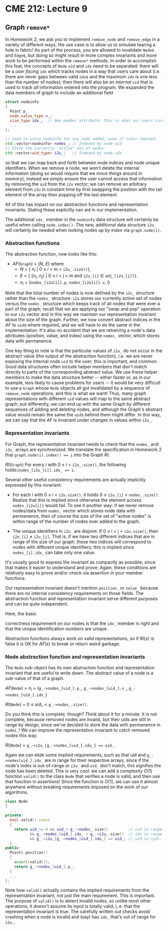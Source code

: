 # CME 212: Lecture 9

## Graph `remove*`

In Homework 2, we ask you to implement `remove_node` and `remove_edge` in a variety of different ways; the use case is to allow us to 
simulate tearing a hole in fabric! As part of the process, 
you are allowed to invalidate `Node`s and `Edge`s, 
but doing so might result in more complex invariants and 
more work to be performed within the `remove*` methods. 
In order to accomplish this feat, 
the concepts of `Node` `uid` and `idx` need to be separated:
there will be a _user facing_ `idx` which tracks nodes in a way that users 
care about (i.e. there are never gaps between valid `idx`s and the maximum 
`idx` is one less than the number of nodes); then there will also be an
_internal_ `uid` that is used to track _all_ information entered into the
program.
We expanded the data members of graph to include an additional field
```c++
struct nodeinfo
{
  Point p_
  node_value_type v_;
  size_type idx_;  // New member attribute! This is what our users care about.
  ...
};

// Used to store nodeinfo for any node added, even if later removed.
std::vector<nodeinfo> nodes_; // Indexed by node uid
// Store the currently "active" set of nodes.
std::vector<uid_type> i2u_;   // Indexed by node idx
```
so that we can map back and forth between node indices and node unique identifiers. 
When we remove a node, we won't delete the internal information
(doing so would require that we move things around in memory), instead we simply
ensure
the user cannot access that information by removing the `uid` from the `i2u`
vector; we can remove an arbitrary element from `i2u` in constant time by first
swapping the position with the tail element of the array then popping off the
last element.

All of this has impact on our abstraction functions and representation invariants. Stating these explicitly
can aid in our implementation.

The additional `idx_` member in the `nodeinfo` data structure will 
certainly be useful when calling `node.index()`. The new, additional data structure `i2u_` will certainly be needed when looking nodes up by _index_ via `graph.node(i)`.


### Abstraction functions ###

The abstraction function, now looks like this:

- _AF_(`Graph`) = (_N_, _E_) where
    - _N_ = { _n<sub>i</sub>_ | 0 &le; _i_ < _m_ = `i2u_.size()`},
    - _E_ = { {_n<sub>i</sub>_, _n<sub>j</sub>_} | 0 &le; i < j < _m_ and `i2u_[i]` &isin; `adj_[i2u_[j]]`}.
    - _n<sub>i</sub>_ = (`nodes_[i2u[i]].p`, `nodes_[i2u[i]].v`, _i_)

Note that the total number of nodes is now defined by the `i2u_` structure rather than the `nodes_` structure: `i2u` stores our currently active set of nodes versus the `nodes_` structure which keeps track of all nodes that were ever a part of the graph; recall that we are applying our "swap and pop" operation to our `i2u` vector and in this way we maintain our representation invariant about the size of the graph. 
Further, we now convert abstract indices in 
the _AF_ to `uid`s where required, and we will
have to do the same in the implementation. It's also no accident that we are retreiving a node's data attributes (position, value, and index) using the
`nodes_` vector, which stores data with permanence.

One key thing to note is that the particular values of `i2u_` do not occur in the abstract value
(the output of the abstraction function), i.e. we are never exposing the internal node `uid` to the user; this is important, and common. Good data
structures often include helper members that don't match directly to parts of the corresponding abstract value. We use these helper members to make the 
data structure better -- either faster or,
as in our example, less likely to cause problems for users -- 
it would be very difficult to use a `Graph`
whose `Node` objects all got invalidated by a sequence of `remove_node` operations, and this is what we want! 
Thus, many graph representations with different `uid` values will map to the same abstract graph; put differently, we can end up with the same Graph by different sequences of adding and deleting nodes, and although the Graph's abstract value would remain the same the `uid`s behind them might differ.
In this way, we can say that the _AF_ is invariant 
under changes in values within `i2u_`.


### Representation invariants ###

For Graph, the representation invariant needs to check that
the `nodes_` and `i2u_` arrays are _synchronized_. We translate the specification in Homework 2 that
`graph.node(i).index() == i` into the Graph _RI_:

_RI_(`Graph`) For every _i_ with 0 &le; i < `i2u_.size()`, the following holds:`nodes_[i2u_[i]].idx_ == i`.

Several other useful consistency requirements are actually implicitly expressed by this invariant:

- For each _i_ with 0 &le; _i_ < `i2u.size()`, it holds 0 &le; `i2u_[i]` < `nodes_.size()`.
Realize that this is implied since otherwise the element access `nodes_[i2u[i]]` would fail. To see it another way: if we never remove nodes/data from `nodes_` vector which stores node data with permanence, then of course the size of the set of "active nodes" is within range of the number of nodes ever added to the graph.

- The unique identifiers in `i2u_` are disjoint: If 0 &le; i < j < `i2u.size()`, then `i2u_[i]` &ne; `i2u_[j]`. That is, if we have two different indices that are in range of the size of our graph, these two indices will correspond to nodes with different unique identifiers; this is implied since `nodes_[i].idx_` can take only one value.

It's usually good to express the invariant as compactly as possible, since that makes it easier
to understand and prove. Again, these conditions are relatively easy to prove and/or check
via assertion in your member functions.

Our representation invariant doesn't mention `position_` or `value_` because there are no
internal consistency requirements on those fields. The abstraction function and representation
invariant serve different purposes and can be quite independent.

<!-- The key thing to note here is that values not listed in the abstract concept --> <!-- appear in the -->
<!-- representation invariant. This is again important, and common. We add helper --> <!-- members -->
<!-- to improve the data structure, but they have to be correct to help! And --> Here, the basic
correctness requirement on our nodes is that the `idx_` member is right and that the unique identification numbers are unique.

Abstraction functions always work on valid representations, so if _RI_(_x_) is false it is OK for
_AF_(_x_) to break or return weird garbage.


### Node abstraction function and representation invariants ###

The `Node` sub-object has its own abstraction function and representation
invariant that are useful to write down. The abstract value of a node is a sub-value of that
of a graph.

_AF_(`Node`) = _n<sub>i</sub>_ = (`g_->nodes_[uid_].p_`, `g_->nodes_[uid_].v_`, `g_->nodes_[uid_].idx_`)

_RI_(`Node`) = 0 &le; uid_ < `g_->nodes_.size()`.

Do you think this is complete, though? Think about it for a minute.
It is not complete, because removed nodes are invalid, but their uids are still in range by
design, since we've decided to store the data with permanence in `nodes_`! We can improve the representation invariant to catch removed nodes this way:

_RI_(`Node`) = `g_->i2u_[g_->nodes_[uid_].idx_] == uid_`.

Again we can elide some implied requirements, such as that uid and `g_->nodes[uid_].idx_`
are in range for their respective arrays, since if the node's index is out-of-range or `i2u_` and `uid_`
don't match, this signifies the node has been deleted. This is very cool: we can add a complexity _O_(1) function `valid()`
to the class `Node` that verifies a node is valid, and then use that function in assertions! Since the function is _O_(1), we can use it almost anywhere without breaking requirements imposed on the work of our algorithms.

```c++
class Node
{
  ...
private:
  bool valid() const
  {
    return uid_>= 0 && uid_< g_->nodes_.size()         // uid in range.
           && g_->nodes_[uid_].idx_ < g_->i2u_.size()  // idx in range.
           && g_->i2u_[g_->nodes_[uid_].idx_] == uid_; // uid in sync.
  }
public:
  Point& position()
  {
    assert(valid());
    return g_->nodes_[uid_].p_;
  }
  ...
};
```
Note how `valid()` actually contains the implied requirements from the representation invariant, not just the main requirement. This is important. The purpose of `valid()` is to detect
invalid nodes, so unlike most other operations, it doesn't assume its input is totally valid, i,.e. that the representation invariant is true. The carefully written out checks avoid crashing when a node is invalid and (say) has `idx_` that's out of range for `i2u_`. 
